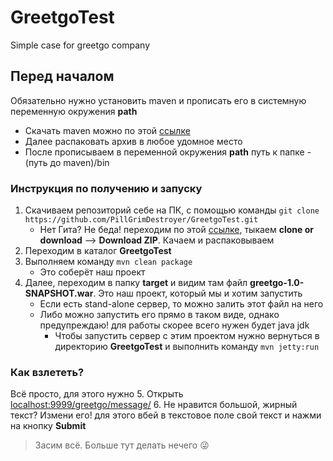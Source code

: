 # GreetgoTest
Simple case for greetgo company

## Перед началом
Обязательно нужно установить maven и прописать его в системную переменную окружения **path**
- Скачать maven можно по этой [ссылке](http://maven.apache.org/download.cgi)
- Далее распаковать архив в любое удомное место
- После прописываем в переменной окружения **path** путь к папке - (путь до maven)/bin

### Инструкция по получению и запуску
1. Скачиваем репозиторий себе на ПК, с помощью команды `git clone https://github.com/PillGrimDestroyer/GreetgoTest.git`
   - Нет Гита? Не беда! переходим по этой [ссылке](https://github.com/PillGrimDestroyer/GreetgoTest), тыкаем **clone or download** --> **Download ZIP**. Качаем и распаковываем
2. Переходим в каталог **GreetgoTest**
3. Выполняем команду `mvn clean package`
   - Это соберёт наш проект
4. Далее, переходим в папку **target** и видим там файл **greetgo-1.0-SNAPSHOT.war**. Это наш проект, который мы и хотим запустить
   - Если есть stand-alone сервер, то можно залить этот файл на него
   - Либо можно запустить его прямо в таком виде, однако предупреждаю! для работы скорее всего нужен будет java jdk
     - Чтобы запустить сервер с этим проектом нужно вернуться в директорию **GreetgoTest** и выполнить команду `mvn jetty:run`
     
### Как взлететь?
Всё просто, для этого нужно
5. Открыть [localhost:9999/greetgo/message/](http://localhost:9999/greetgo/message/)
6. Не нравится большой, жирный текст? Измени его! для этого вбей в текстовое поле свой текст и нажми на кнопку **Submit**

> Засим всё. Больше тут делать нечего :stuck_out_tongue_winking_eye:
